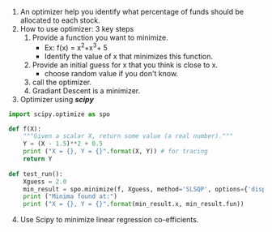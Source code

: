 1. An optimizer help you identify what percentage of funds should be allocated to each stock.
2. How to use optimizer: 3 key steps
    1. Provide a function you want to minimize.
        - Ex: f(x) = x<sup>2</sup>+x<sup>3</sup>+ 5
        - Identify the value of x that minimizes this function.
    2. Provide an initial guess for x that you think is close to x.
        - choose random value if you don't know.
    3. call the optimizer.
    4. Gradiant Descent is a minimizer.
3. Optimizer using ***scipy***
```py
import scipy.optimize as spo

def f(X):
	"""Given a scalar X, return some value (a real number)."""
	Y = (X - 1.5)**2 + 0.5
	print ("X = {}, Y = {}".format(X, Y)) # for tracing
	return Y
	
def test_run():
	Xguess = 2.0
	min_result = spo.minimize(f, Xguess, method='SLSQP', options={'disp': True}) #This would call f(x) multiple times until a minima is found
	print ("Minima found at:")
	print ("X = {}, Y = {}".format(min_result.x, min_result.fun))
```
4. Use Scipy to minimize linear regression co-efficients.
